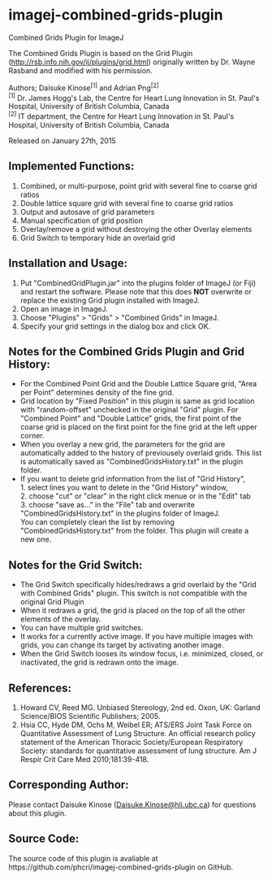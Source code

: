 # imagej-combined-grids-plugin
Combined Grids Plugin for ImageJ

<p>
The Combined Grids Plugin is based on the Grid Plugin (<a target="_blank"
href="http://rsb.info.nih.gov/ij/plugins/grid.html"
>http://rsb.info.nih.gov/ij/plugins/grid.html</a>) originally written by Dr.
Wayne Rasband and modified with his permission.
</p>
<p>
Authors; Daisuke Kinose<SUP>[1]</SUP> and Adrian Png<SUP>[2]</SUP><BR>
<SUP>[1]</SUP> Dr. James Hogg's Lab, the Centre for Heart Lung Innovation in St. Paul's Hospital, University of British Columbia, Canada<BR>
<SUP>[2]</SUP> IT department, the Centre for Heart Lung Innovation in St. Paul's Hospital, University of British Columbia, Canada<BR>
</p>
<p>
Released on January 27th, 2015
</p>
<p>
	<H2>Implemented Functions:</H2>
	<ol>
		<li>Combined, or multi-purpose, point grid with several fine to coarse grid
			ratios</li>
		<li>Double lattice square grid with several fine to coarse grid ratios</li>
		<li>Output and autosave of grid parameters</li>
		<li>Manual specification of grid position</li>
		<li>Overlay/remove a grid without destroying the other Overlay elements</li>
		<li>Grid Switch to temporary hide an overlaid grid</li>
	</ol>
</p>

<p>
	<H2>Installation and Usage:</H2>
	<ol>
		<li>Put "CombinedGridPlugin.jar" into the plugins folder of ImageJ (or Fiji) and 
			restart the software. Please note that this does
			<strong>NOT</strong> overwrite or replace the existing Grid plugin installed
			with ImageJ.</li>
		<li>Open an image in ImageJ.</li>
		<li>Choose "Plugins" > "Grids" > "Combined Grids" in ImageJ.</li>
		<li>Specify your grid settings in the dialog box and click OK.</li>
	</ol>
</p>

<p>
	<H2>Notes for the Combined Grids Plugin and Grid History:</H2>
	<ul>
		<li>For the Combined Point Grid and the Double Lattice Square grid,
			"Area per Point" determines density of the fine grid.</li>
		<li>Grid location by "Fixed Position" in this plugin is same as grid location
			with "random-offset" unchecked in the original "Grid" plugin. For
			"Combined Point" and "Double Lattice" grids, the first point of the coarse
			grid is placed on the first point for the fine grid at the left upper corner.</li>
		<li>When you overlay a new grid, the parameters for the grid are automatically added to the history of previousely overlaid grids.
			This list is automatically saved as "CombinedGridsHistory.txt" in the plugin folder.</li>
		<li>If you want to delete grid information from the list of "Grid History",<BR>
			1. select lines you want to delete in the "Grid History" window,<BR>
			2. choose "cut" or "clear" in the right click menue or in the "Edit" tab<BR>
			3. choose "save as..." in the "File" tab and overwrite "CombinedGridsHistory.txt" in the plugins folder of ImageJ.<BR>
			You can completely clean the list by removing "CombinedGridsHistory.txt" from the folder. This plugin will create a new one.
			</li>
	</ul>
</p>
<p>
<H2>Notes for the Grid Switch:</H2>
	<ul>
		<li>The Grid Switch specifically hides/redraws a grid overlaid by 
			the "Grid with Combined Grids" plugin. This switch is not compatible with the original Grid Plugin</li>
		<li>When it redraws a grid, the grid is placed on the top of 
			all the other elements of the overlay.</li>
		<li>You can have multiple grid switches.</li>
		<li>It works for a currently active image. If you have multiple images with grids, 
			you can change its target by activating another image.</li>
		<li>When the Grid Switch looses its window focus, i.e. minimized, closed, or inactivated, the grid is 
			redrawn onto the image.</li>
	</ul>
</p>
<p>
<H2>References:</H2>
	<ol>
		<li>Howard CV, Reed MG. Unbiased Stereology, 2nd ed. Oxon, UK: Garland
			Science/BIOS Scientific Publishers; 2005.</li>
		<li>Hsia CC, Hyde DM, Ochs M, Weibel ER; ATS/ERS Joint Task Force on
			Quantitative Assessment of Lung Structure. An official research policy
			statement of the American Thoracic Society/European Respiratory Society:
			standards for quantitative assessment of lung structure. Am J Respir Crit
			Care Med 2010;181:39-418.</li>
	</ol>
</p>

<p>
<H2>Corresponding Author:</H2>
Please contact Daisuke Kinose (<a href="mailto:Daisuke.Kinose@hli.ubc.ca">Daisuke.Kinose@hli.ubc.ca</a>) for questions about
this plugin.
</p>

<p>
<H2>Source Code:</H2>
The source code of this plugin is avaliable at https://github.com/phcri/imagej-combined-grids-plugin on GitHub.
</p>
